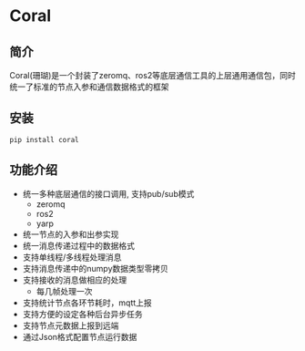 # Coral

## 简介

Coral(珊瑚)是一个封装了zeromq、ros2等底层通信工具的上层通用通信包，同时统一了标准的节点入参和通信数据格式的框架


## 安装
```
pip install coral
```


## 功能介绍

- 统一多种底层通信的接口调用, 支持pub/sub模式
    - zeromq
    - ros2
    - yarp
- 统一节点的入参和出参实现
- 统一消息传递过程中的数据格式
- 支持单线程/多线程处理消息
- 支持消息传递中的numpy数据类型零拷贝
- 支持接收的消息做相应的处理
    - 每几帧处理一次
- 支持统计节点各环节耗时，mqtt上报
- 支持方便的设定各种后台异步任务
- 支持节点元数据上报到远端
- 通过Json格式配置节点运行数据

